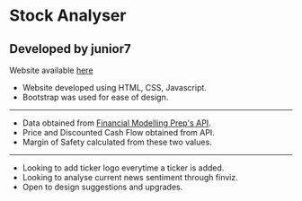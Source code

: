 # Stock Analyser
## Developed by junior7

Website available [here](https://jianrong7.github.io/stockanalyser/)

* Website developed using HTML, CSS, Javascript.
* Bootstrap was used for ease of design.
---
* Data obtained from [Financial Modelling Prep's API](https://financialmodelingprep.com/).
* Price and Discounted Cash Flow obtained from API.
* Margin of Safety calculated from these two values.

---
* Looking to add ticker logo everytime a ticker is added.
* Looking to analyse current news sentiment through finviz.
* Open to design suggestions and upgrades.
